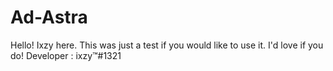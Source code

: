 # Ad-Astra
Hello!  Ixzy here.  This was just a test if you would like to use it.  I'd love if you do!
Developer : ixzy™#1321
